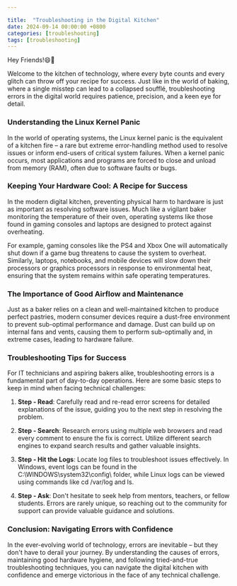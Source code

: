 ```yaml
---

title:  "Troubleshooting in the Digital Kitchen"
date: 2024-09-14 00:00:00 +0800 
categories: [troubleshooting] 
tags: [troubleshooting] 
---
```



Hey Friends!😄👋

Welcome to the kitchen of technology, where every byte counts and every glitch can throw off your recipe for success. Just like in the world of baking, where a single misstep can lead to a collapsed soufflé, troubleshooting errors in the digital world requires patience, precision, and a keen eye for detail.

### Understanding the Linux Kernel Panic

In the world of operating systems, the Linux kernel panic is the equivalent of a kitchen fire – a rare but extreme error-handling method used to resolve issues or inform end-users of critical system failures. When a kernel panic occurs, most applications and programs are forced to close and unload from memory (RAM), often due to software faults or bugs.

### Keeping Your Hardware Cool: A Recipe for Success

In the modern digital kitchen, preventing physical harm to hardware is just as important as resolving software issues. Much like a vigilant baker monitoring the temperature of their oven, operating systems like those found in gaming consoles and laptops are designed to protect against overheating.

For example, gaming consoles like the PS4 and Xbox One will automatically shut down if a game bug threatens to cause the system to overheat. Similarly, laptops, notebooks, and mobile devices will slow down their processors or graphics processors in response to environmental heat, ensuring that the system remains within safe operating temperatures.

### The Importance of Good Airflow and Maintenance

Just as a baker relies on a clean and well-maintained kitchen to produce perfect pastries, modern consumer devices require a dust-free environment to prevent sub-optimal performance and damage. Dust can build up on internal fans and vents, causing them to perform sub-optimally and, in extreme cases, leading to hardware failure.

### Troubleshooting Tips for Success

For IT technicians and aspiring bakers alike, troubleshooting errors is a fundamental part of day-to-day operations. Here are some basic steps to keep in mind when facing technical challenges:

1. **Step - Read**: Carefully read and re-read error screens for detailed explanations of the issue, guiding you to the next step in resolving the problem.

2. **Step - Search**: Research errors using multiple web browsers and read every comment to ensure the fix is correct. Utilize different search engines to expand search results and gather valuable insights.

3. **Step - Hit the Logs**: Locate log files to troubleshoot issues effectively. In Windows, event logs can be found in the C:\WINDOWS\system32\config\ folder, while Linux logs can be viewed using commands like cd /var/log and ls.

4. **Step - Ask**: Don't hesitate to seek help from mentors, teachers, or fellow students. Errors are rarely unique, so reaching out to the community for support can provide valuable guidance and solutions.

### Conclusion: Navigating Errors with Confidence

In the ever-evolving world of technology, errors are inevitable – but they don't have to derail your journey. By understanding the causes of errors, maintaining good hardware hygiene, and following tried-and-true troubleshooting techniques, you can navigate the digital kitchen with confidence and emerge victorious in the face of any technical challenge.
